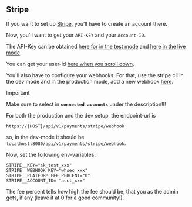 ## Stripe
If you want to set up [Stripe](https://stripe.com), you'll have to create an account there.

Now, you'll want to get your `API-KEY` and your `Account-ID`.


The API-Key can be obtained [here for in the test mode](https://dashboard.stripe.com/test/apikeys) and [here in the live mode](https://dashboard.stripe.com/apikeys).


You can get your user-id [here when you scroll down](https://dashboard.stripe.com/settings/user).


You'll also have to configure your webhooks. For that, use the stripe cli in the dev mode and in the production mode,
add a new webhook [here](https://dashboard.stripe.com/webhooks/create).


> [!IMPORTANT]
> Make sure to select in **`connected accounts`** under the description!!!

For both the production and the dev setup, the endpoint-url is

```
https://{HOST}/api/v1/payments/stripe/webhook
```

so, in the dev-mode it should be `localhost:8080/api/v1/payments/stripe/webhook`.

Now, set the following env-variables:

```env
STRIPE__KEY="sk_test_xxx"
STRIPE__WEBHOOK_KEY="whsec_xxx"
STRIPE__PLATFORM_FEE_PERCENT="0"
STRIPE__ACCOUNT_ID= "acct_xxx"
```

The fee percent tells how high the fee should be, that you as the admin gets, if any (leave it at 0 for a good community!).
